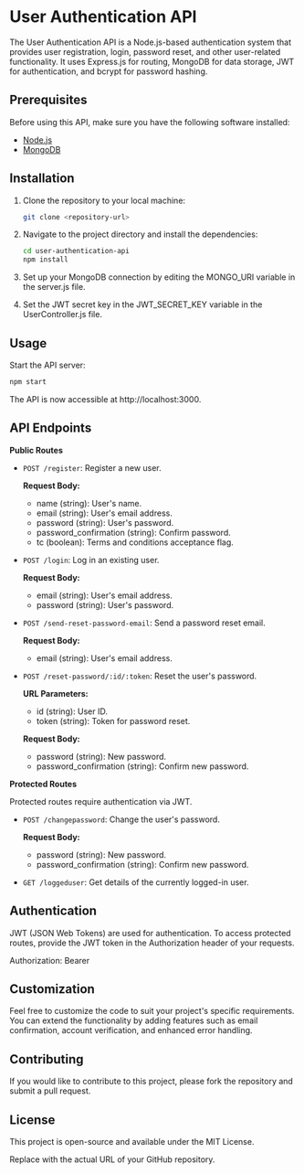 # User Authentication API

The User Authentication API is a Node.js-based authentication system that provides user registration, login, password reset, and other user-related functionality. It uses Express.js for routing, MongoDB for data storage, JWT for authentication, and bcrypt for password hashing.

## Prerequisites

Before using this API, make sure you have the following software installed:

- [Node.js](https://nodejs.org/)
- [MongoDB](https://www.mongodb.com/)

## Installation

1. Clone the repository to your local machine:

   ```bash
   git clone <repository-url>
   ```

2. Navigate to the project directory and install the dependencies:

   ```bash
   cd user-authentication-api
   npm install
   ```

3. Set up your MongoDB connection by editing the MONGO_URI variable in the server.js file.

4. Set the JWT secret key in the JWT_SECRET_KEY variable in the UserController.js file.

## Usage

Start the API server:

```bash
npm start
```

The API is now accessible at http://localhost:3000.

## API Endpoints

**Public Routes**

- `POST /register`: Register a new user.

  **Request Body:**

  - name (string): User's name.
  - email (string): User's email address.
  - password (string): User's password.
  - password_confirmation (string): Confirm password.
  - tc (boolean): Terms and conditions acceptance flag.

- `POST /login`: Log in an existing user.

  **Request Body:**

  - email (string): User's email address.
  - password (string): User's password.

- `POST /send-reset-password-email`: Send a password reset email.

  **Request Body:**

  - email (string): User's email address.

- `POST /reset-password/:id/:token`: Reset the user's password.

  **URL Parameters:**

  - id (string): User ID.
  - token (string): Token for password reset.

  **Request Body:**

  - password (string): New password.
  - password_confirmation (string): Confirm new password.

**Protected Routes**

Protected routes require authentication via JWT.

- `POST /changepassword`: Change the user's password.

  **Request Body:**

  - password (string): New password.
  - password_confirmation (string): Confirm new password.

- `GET /loggeduser`: Get details of the currently logged-in user.

## Authentication

JWT (JSON Web Tokens) are used for authentication. To access protected routes, provide the JWT token in the Authorization header of your requests.

Authorization: Bearer <your-token>

## Customization

Feel free to customize the code to suit your project's specific requirements. You can extend the functionality by adding features such as email confirmation, account verification, and enhanced error handling.

## Contributing

If you would like to contribute to this project, please fork the repository and submit a pull request.

## License

This project is open-source and available under the MIT License.

Replace <repository-url> with the actual URL of your GitHub repository.
